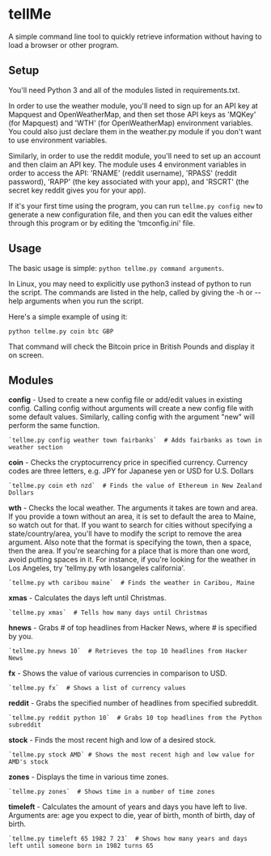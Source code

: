 # tellMe
A simple command line tool to quickly retrieve information without having to load a browser or other program.

## Setup
You'll need Python 3 and all of the modules listed in requirements.txt.

In order to use the weather module, you'll need to sign up for an API key at Mapquest and OpenWeatherMap, and then set those API keys as 'MQKey' (for Mapquest) and 'WTH' (for OpenWeatherMap) environment variables. You could also just declare them in the weather.py module if you don't want to use environment variables.

Similarly, in order to use the reddit module, you'll need to set up an account and then claim an API key. The module uses 4 environment variables in order to access the API: 'RNAME' (reddit username), 'RPASS' (reddit password), 'RAPP' (the key associated with your app), and 'RSCRT' (the secret key reddit gives you for your app). 

If it's your first time using the program, you can run `tellme.py config new` to generate a new configuration file, and then you can edit the values either through this program or by editing the 'tmconfig.ini' file.

## Usage
The basic usage is simple: `python tellme.py command arguments`.

In Linux, you may need to explicitly use python3 instead of python to run the script.
The commands are listed in the help, called by giving the -h or --help arguments when
you run the script. 

Here's a simple example of using it:

`python tellme.py coin btc GBP`

That command will check the Bitcoin price in British Pounds and display it on screen.

## Modules

**config** - Used to create a new config file or add/edit values in existing config. Calling config without arguments will create a new config file with some default values. Similarly, calling config with the argument "new" will perform the same function. 


    `tellme.py config weather town fairbanks`  # Adds fairbanks as town in weather section

**coin** - Checks the cryptocurrency price in specified currency. Currency codes are three letters, e.g. JPY for Japanese yen or USD for U.S. Dollars

    `tellme.py coin eth nzd`  # Finds the value of Ethereum in New Zealand Dollars

**wth** - Checks the local weather. The arguments it takes are town and area. If you provide a town without an area, it is set to default the area to Maine, so watch out for that. If you want to search for cities without specifying a state/country/area, you'll have to modify the script to remove the area argument. Also note that the format is specifying the town, then a space, then the area. If you're searching for a place that is more than one word, avoid putting spaces in it. For instance, if you're looking for the weather in Los Angeles, try 'tellmy.py wth losangeles california'. 

    `tellme.py wth caribou maine`  # Finds the weather in Caribou, Maine

**xmas** - Calculates the days left until Christmas.

    `tellme.py xmas`  # Tells how many days until Christmas

**hnews** - Grabs # of top headlines from Hacker News, where # is specified by you.

    `tellme.py hnews 10`  # Retrieves the top 10 headlines from Hacker News

**fx** - Shows the value of various currencies in comparison to USD.

    `tellme.py fx`  # Shows a list of currency values

**reddit** - Grabs the specified number of headlines from specified subreddit.

    `tellme.py reddit python 10`  # Grabs 10 top headlines from the Python subreddit

**stock** - Finds the most recent high and low of a desired stock.

    `tellme.py stock AMD` # Shows the most recent high and low value for AMD's stock

**zones** - Displays the time in various time zones. 

    `tellme.py zones`  # Shows time in a number of time zones

**timeleft** - Calculates the amount of years and days you have left to live. Arguments are: age you expect to die, year of birth, month of birth, day of birth.

    `tellme.py timeleft 65 1982 7 23`  # Shows how many years and days left until someone born in 1982 turns 65
    
